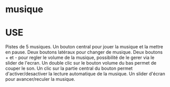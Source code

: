 # musique

# USE

Pistes de 5 musiques. 
Un bouton central pour jouer la musique et la mettre en pause. 
Deux boutons latéraux pour changer de musique. Deux boutons + et - pour regler le volume de la musique, possibilité de le gerer via le slider de l'ecran.
Un double clic sur le bouton volume du bas permet de couper le son. Un clic sur la partie central du bouton permet d'activer/desactiver la lecture automatique de la musique.
Un slider d'écran pour avancer/reculer la musique.



